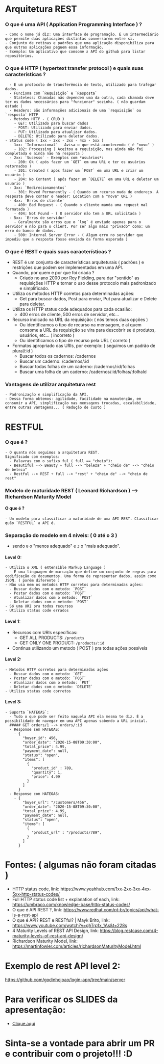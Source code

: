 # Arquitetura REST
  ### O que é uma API ( Application Programming Interface ) ?
    - Como o nome já diz: Uma interface de programação. É um intermediário que permite duas aplicações distintas conversarem entre si.
    - Conjunto de rotinas e padrões que uma aplicação disponibiliza para que outras aplicações peguem essa informação.
    - Exemplo: Um aplicativo que consome a API do github para listar repositórios.

  ### O que é HTTP ( hypertext transfer protocol ) e quais suas características ?
      - É um protocolo de transferência de texto, utilizado para trafegar dados.
      - Funciona com `Requisição` e `Resposta`
      - Stateless: Chamadas não dependem uma da outra, cada chamada deve ter os dados necessários para "funcionar" sozinha. ( não guardam estado )
      - Headers: São informações adicionais de uma `requisição` ou `resposta` HTTP
      - Metodos HTTP - ( CRUD )
        - GET: Utilizado para buscar dados
        - POST: Utilizado para enviar dados.
        - PUT: Utilizado para atualizar dados.
        - DELETE: Utilizado para deletar dados.
    - Status code ( 1xx - 2xx - 3xx - 4xx - 5xx )
      - 1xx: `Informacional` - Avisa o que está acontecendo ( é "novo" )
        - 102: Processing ( Aceitou a requisição, mas ainda não foi completada e ainda não há resposta )
      - 2xx: `Sucesso` - Exemplos com *usuários*:
        - 200: Ok ( após fazer um `GET` em uma URL e ter os usuários retornados )
        - 201: Created ( após fazer um `POST` em uma URL e criar um usuário )
        - 204: No Content ( após fazer um `DELETE` em uma URL e deletar um usuario )
      - 3xx: `Redirecionamentos`
        - 301: Moved Permanently - ( Quando um recurso muda de endereço. A resposta deve conter o header: Location com a "nova" URL )
      - 4xx: `Erros de cliente`
        - 400: Bad Request - ( Quando o cliente manda uma request mal formatada )
        - 404: Not Found - ( O servidor não tem a URL solicitada )
      - 5xx: `Erros de servidor`
        - Geralmente são erros que o `log` é enviado apenas para o servidor e não para o client. Por ser algo mais "privado" como: um erro do banco de dados.
        - 500: Internal Server Error - ( Algum erro no servidor que impediu que a resposta fosse enviada da forma esperada )

  ### O que é REST e quais suas características ?
  - REST é um conjunto de características arquiteturais ( padrões ) e restrições que podem ser implementados em uma API.
  - Quando, por quem e por que foi criada ?
    - Criado no ano 2000 por Roy Fielding, para dar "sentido" as requisições HTTP e tornar o uso desse protocolo mais padronizado e simplificado.
  - Utiliza os métodos HTTP corretos para determinadas ações:
    - Get para buscar dados, Post para enviar, Put para atualizar e Delete para deletar.
  - Utiliza os HTTP status code adequados para cada ocasião:
    - 400 erros de cliente, 500 erros de servidor, etc...
  - Recurso indicado na URL da requisição: ( nós temos duas opções )
    - Ou identificamos o tipo de recurso na mensagem, e aí quem consome a URL da requisição se vira para descobrir se é produtos, usuários, etc... ( incorreto )
    - Ou identificamos o tipo de recurso pela URL ( correto )
  - Formatos apropriado das URIs, por exemplo: ( seguimos um padrão de plural/:id )
      - Buscar todos os cadernos: /cadernos
      - Buscar um caderno: /cadernos/:id
      - Buscar todas folhas de um caderno: /cadernos/:id/folhas
      - Buscar uma folha de um caderno: /cadernos/:id/folhas/:folhaId
  ### Vantagens de utilizar arquitetura rest
    - Padronização e simplificação da API.
    - Dessa forma obtemos: agilidade, facilidade na manutenção, em consumir a API, simplificação nas mensagens trocadas, escalabilidade, entre outras vantagens... ( Redução de custo )

# RESTFUL
  ### O que é ?
    - O quanto nós seguimos a arquitetura REST.
    Significado com exemplos:
      - Palavras com o sufixo ful ( full == "cheio"):
      - Beautiful --> Beauty + full --> "beleza" + "cheio de" --> "cheio de beleza"
      - Restful --> REST + full --> "rest" + "cheio de" --> "cheio de rest"

  ### Modelo de maturidade REST ( Leonard Richardson ) --> Richardson Maturity Model
  #### O que é ?
    - Um modelo para classificar a maturidade de uma API REST. Classificar quão `RESTFUL` a API é.
  ### Separação do modelo em 4 niveis: ( 0 até o 3 )
  - sendo `0` o "menos adequado" e `3` o "mais adequado".
  #### Level 0:
    - Utiliza o XML ( eXtensible Markup Language )
      - É uma linguagem de marcação que define um conjunto de regras para codificação de documentos. Uma forma de representar dados, assim como JSON. ( porém diferente )
    - Não usa nem os metodos HTTP corretos para determinadas ações:
      - Buscar dados com o metodo: `POST`
      - Postar dados com o metodo: `POST`
      - Atualizar dados com o metodo: `POST`
      - Deletar dados com o metodo: `POST`
    - Só uma URI pra todos recursos
    - Utiliza status code errados
  #### Level 1:
  - Recursos com URIs específicas:
    - GET ALL PRODUCTS: `/products`
    - GET ONLY ONE PRODUCT: `/products/:id`
  - Continua utilizando um metodo ( POST ) pra todas ações possíveis
  #### Level 2:
    - Metodos HTTP corretos para determinadas ações
      - Buscar dados com o metodo: `GET`
      - Postar dados com o metodo: `POST`
      - Atualizar dados com o metodo: `PUT`
      - Deletar dados com o metodo: `DELETE`
    - Utiliza status code corretos
  #### Level 3:
    - Suporta `HATEOAS`:
      - Tudo o que pode ser feito naquela API ela mesma te diz. É a possibilidade de navegar em uma API apenas sabendo a URL inicial.
      ##### GET orders/1 --> orders/:id
      - Response sem HATEOAS:
        - {
            "buyer_id": 456,
            "order_date": "2020-15-08T09:30:00",
            "total_price": 4.99,
            "payment_date": null,
            "status": "open",
            "items": [
              {
                "product_id" : 789,
                "quantity": 1,
                "price": 4.99
              }
            ]
          }
      - Response com HATEOAS:
        - {
            "buyer_url": "/customers/456",
            "order_date": "2020-15-08T09:30:00",
            "total_price": 4.99,
            "payment_date": null,
            "status": "open",
            "items": [
              {
                "product_url" : "/products/789",
              }
            ]
          }

# Fontes: ( algumas não foram citadas )
  - HTTP status code, link: https://www.yeahhub.com/1xx-2xx-3xx-4xx-5xx-http-status-codes/
  - Full HTTP status code list + explanation of each, link: https://umbraco.com/knowledge-base/http-status-codes/
  - O que é API REST ?, link: https://www.redhat.com/pt-br/topics/api/what-is-a-rest-api
  - O que é API? REST e RESTful? | Mayk Brito, link: https://www.youtube.com/watch?v=ghTrp1x_1As&t=228s
  - 4 Maturity Levels of REST API Design, link: https://blog.restcase.com/4-maturity-levels-of-rest-api-design/
  - Richardson Maturity Model, link: https://martinfowler.com/articles/richardsonMaturityModel.html

# Exemplo de rest API level 2:
https://github.com/godinhojoao/login-app/tree/main/server

# Para verificar os SLIDES da apresentação: 
 - <a href="https://docs.google.com/presentation/d/e/2PACX-1vRF-0XT8GfgYQgSt7etWnFKfNA_3bvZ82q_dHg3FlfEUspeWaQX4Zl6Hty4cAbn60GGr1xMq_Q2l8fK/pub?start=false&loop=false&delayms=60000">Clique aqui</a>

# Sinta-se a vontade para abrir um PR e contribuir com o projeto!!! :D